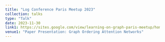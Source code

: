 ```yaml
---
title: "Log Conference Paris Meetup 2023"
collection: talks
type: "Talk"
date: 2023-11-30 
link1: https://sites.google.com/view/learning-on-graph-paris-meetup/home
venue1: "Paper Presentation: Graph Ordering Attention Networks"
---
```

